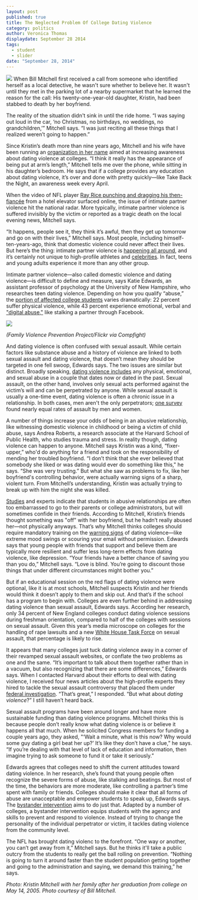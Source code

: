 ```yaml
---
layout: post
published: true
title: The Neglected Problem Of College Dating Violence
category: politics
author: Veronica Thomas
displaydate: September 28 2014
tags: 
  - student
  - slider
date: "September 28, 2014"
---
```


![](http://i59.tinypic.com/2rf60qr.jpg) When Bill Mitchell first received a call from someone who identified herself as a local detective, he wasn't sure whether to believe her. It wasn't until they met in the parking lot of a nearby supermarket that he learned the reason for the call: His twenty-one-year-old daughter, Kristin, had been stabbed to death by her boyfriend. 

The reality of the situation didn't sink in until the ride home. “I was saying out loud in the car, ‘no Christmas, no birthdays, no weddings, no grandchildren,’” Mitchell says. “I was just reciting all these things that I realized weren’t going to happen.”

Since Kristin’s death more than nine years ago, Mitchell and his wife have been running an [organization in her name](http://www.kristinskrusade.org/) aimed at increasing awareness about dating violence at colleges. “I think it really has the appearance of being put at arm’s length,” Mitchell tells me over the phone, while sitting in his daughter’s bedroom. He says that if a college provides any education about dating violence, it’s over and done with pretty quickly—like Take Back the Night, an awareness week every April.

When the video of NFL player [Ray Rice punching and dragging his then-fiancée](http://www.nytimes.com/2014/09/09/sports/football/ray-rice-video-shows-punch-and-raises-new-questions-for-nfl.html?module=Search&mabReward=relbias%3Ar) from a hotel elevator surfaced online, the issue of intimate partner violence hit the national radar. More typically, intimate partner violence is suffered invisibly by the victim or reported as a tragic death on the local evening news, Mitchell says.

“It happens, people see it, they think it’s awful, then they get up tomorrow and go on with their lives,” Mitchell says. Most people, including himself-ten-years-ago, think that domestic violence could never affect their lives. But here’s the thing: intimate partner violence is [happening all around](http://www.cdc.gov/violenceprevention/intimatepartnerviolence/), and it’s certainly not unique to high-profile athletes and [celebrities](http://www.washingtonpost.com/news/morning-mix/wp/2014/09/25/modern-family-star-sarah-hyland-gets-restraining-order-against-ex-boyfriend/). In fact, teens and young adults experience it more than any other group.

Intimate partner violence—also called domestic violence and dating violence—is difficult to define and measure, says Katie Edwards, an assistant professor of psychology at the University of New Hampshire, who researches teen dating violence. Depending on how you qualify “abuse,” the [portion of affected college students](http://www.breakthecycle.org/dating-violence-research/college-dating-violence-and-abuse-poll) varies dramatically: 22 percent suffer physical violence, while 43 percent experience emotional, verbal and ["digital abuse,"](http://www.loveisrespect.org/is-this-abuse/types-of-abuse/what-is-digital-abuse) like stalking a partner through Facebook. 

![](http://i60.tinypic.com/s60hu9.jpg) 

_(Family Violence Prevention Project/Flickr via Compfight)_

And dating violence is often confused with sexual assault. While certain factors like substance abuse and a history of violence are linked to both sexual assault and dating violence, that doesn’t mean they should be targeted in one fell swoop, Edwards says. The two issues are similar but distinct. Broadly speaking, [dating violence includes](http://www.cdc.gov/violenceprevention/intimatepartnerviolence/teen_dating_violence.html) any physical, emotional, and sexual abuse in a couple that dates now or dated in the past.  Sexual assault, on the other hand, involves only sexual acts performed against the victim’s will and can be perpetrated by anyone. While sexual assault is usually a one-time event, dating violence is often a chronic issue in a relationship. In both cases, men aren't the only perpetrators; [one survey](http://www.nij.gov/topics/crime/intimate-partner-violence/Pages/measuring.aspx) found nearly equal rates of assault by men and women.

A number of things increase your odds of being in an abusive relationship, like witnessing domestic violence in childhood or being a victim of child abuse, says Andrea Roberts, a research associate at the Harvard School of Public Health, who studies trauma and stress. In reality though, dating violence can happen to anyone. Mitchell says Kristin was a kind, “fixer-upper,” who'd do anything for a friend and took on the responsibility of mending her troubled boyfriend. “I don’t think that she ever believed that somebody she liked or was dating would ever do something like this," he says. “She was very trusting.”  But what she saw as problems to fix, like her boyfriend's controlling behavior, were actually warning signs of a sharp, violent turn. From Mitchell’s understanding, Kristin was actually trying to break up with him the night she was killed.

[Studies](http://www.sciencedirect.com/science/article/pii/S0272735899000422) and experts indicate that students in abusive relationships are often too embarrassed to go to their parents or college administrators, but will sometimes confide in their friends. According to Mitchell, Kristin’s friends thought something was "off" with her boyfriend, but he hadn’t really abused her—not physically anyways. That’s why Mitchell thinks colleges should require mandatory training on the [warning signs](http://www.theredflagcampaign.org/index.php/dating-violence/red-flags-for-abusive-relationships/) of dating violence—like extreme mood swings or scouring your email without permission. Edwards says that young people with friends that support and believe them are typically more resilient and suffer less long-term effects from dating violence, like depression. “Your friends have a better chance of saving you than you do,” Mitchell says. “Love is blind. You’re going to discount those things that under different circumstances might bother you.” 

But if an educational session on the red flags of dating violence were optional, like it is at most schools, Mitchell suspects Kristin and her friends would think it doesn’t apply to them and skip out. And that’s if the school has a program to begin with. Colleges are even further behind in addressing dating violence than sexual assault, Edwards says. According her research, only 34 percent of New England colleges conduct dating violence sessions during freshman orientation, compared to half of the colleges with sessions on sexual assault. Given this year’s media microscope on colleges for the handling of rape lawsuits and a new [White House Task Force](http://www.whitehouse.gov/the-press-office/2014/01/22/memorandum-establishing-white-house-task-force-protect-students-sexual-a) on sexual assault, that percentage is likely to rise.

It appears that many colleges just tuck dating violence away in a corner of their revamped sexual assault websites, or conflate the two problems as one and the same. “It’s important to talk about them together rather than in a vacuum, but also recognizing that there are some differences,” Edwards says. When I contacted Harvard about their efforts to deal with dating violence, I received four news articles about the high-profile experts they hired to tackle the sexual assault controversy that placed them under [federal investigation](http://www.nytimes.com/2014/05/02/us/politics/us-lists-colleges-under-inquiry-over-sex-assault-cases.html). “That’s great,” I responded. “But what about _dating violence_?” I still haven’t heard back.

Sexual assault programs have been around longer and have more sustainable funding than dating violence programs. Mitchell thinks this is because people don’t really know what dating violence is or believe it happens all that much. When he solicited Congress members for funding a couple years ago, they asked, "‘Wait a minute, what is this now? Why would some guy dating a girl beat her up?’ It’s like they don’t have a clue,” he says. “If you’re dealing with that level of lack of education and information, then imagine trying to ask someone to fund it or take it seriously.”

Edwards agrees that colleges need to shift the current attitudes toward dating violence. In her research, she’s found that young people often recognize the severe forms of abuse, like stalking and beatings. But most of the time, the behaviors are more moderate, like controlling a partner’s time spent with family or friends. Colleges should make it clear that all forms of abuse are unacceptable and empower students to speak up, Edwards says. The [bystander intervention](http://www.nytimes.com/2014/02/09/education/edlife/stepping-up-to-stop-sexual-assault.html) aims to do just that. Adapted by a number of colleges, a bystander intervention equips students with the agency and skills to prevent and respond to violence. Instead of trying to change the personality of the individual perpetrator or victim, it tackles dating violence from the community level. 

The NFL has brought dating violenc to the forefront. “One way or another, you can’t get away from it,” Mitchell says. But he thinks it'll take a public outcry from the students to really get the ball rolling on prevention. “Nothing is going to turn it around faster than the student population getting together and going to the administration and saying, we demand this training,” he says.

_Photo: Kristin Mitchell with her family after her graduation from college on May 14, 2005. Photo courtesy of Bill Mitchell._